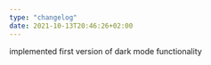 ```yaml
---
type: "changelog"
date: 2021-10-13T20:46:26+02:00
---
```


implemented first version of dark mode functionality
